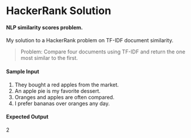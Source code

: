 # HackerRank Solution
#### NLP similarity scores problem.

My solution to a HackerRank problem on TF-IDF document similarity.





> Problem: Compare four documents using TF-IDF and return the one most similar to the first.


#### Sample Input
1. They bought a red apples from the market.
2. An apple pie is my favorite dessert.
3. Oranges and apples are often compared.
4. I prefer bananas over oranges any day.

#### Expected Output
2


